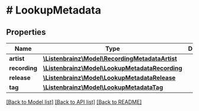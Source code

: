 # # LookupMetadata

## Properties

Name | Type | Description | Notes
------------ | ------------- | ------------- | -------------
**artist** | [**\Listenbrainz\Model\RecordingMetadataArtist**](RecordingMetadataArtist.md) |  | [optional]
**recording** | [**\Listenbrainz\Model\LookupMetadataRecording**](LookupMetadataRecording.md) |  | [optional]
**release** | [**\Listenbrainz\Model\LookupMetadataRelease**](LookupMetadataRelease.md) |  | [optional]
**tag** | [**\Listenbrainz\Model\LookupMetadataTag**](LookupMetadataTag.md) |  | [optional]

[[Back to Model list]](../../README.md#models) [[Back to API list]](../../README.md#endpoints) [[Back to README]](../../README.md)
